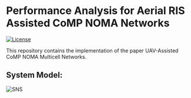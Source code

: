 # Performance Analysis for Aerial RIS Assisted CoMP NOMA Networks
[![License](https://img.shields.io/badge/License-MIT-blue.svg)](https://opensource.org/licenses/MIT)

This repository contains the implementation of the paper UAV-Assisted CoMP NOMA Multicell Networks.

## System Model:
![SNS](https://ibb.co/XjnC5q8)
